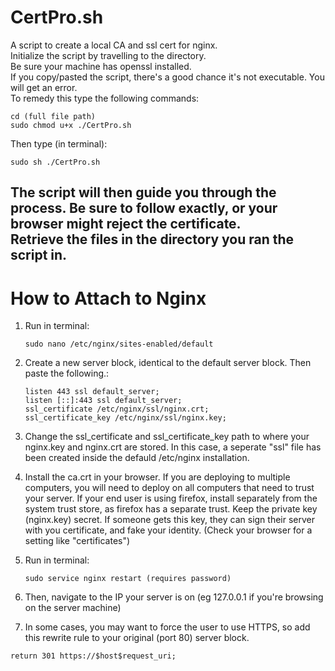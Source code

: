 # CertPro.sh
A script to create a local CA and ssl cert for nginx.<br />
Initialize the script by travelling to the directory.<br />
Be sure your machine has openssl installed.<br />
If you copy/pasted the script, there's a good chance it's not executable.
You will get an error.<br />
To remedy this type the following commands:

	cd (full file path)
	sudo chmod u+x ./CertPro.sh
Then type (in terminal):
	
	sudo sh ./CertPro.sh
The script will then guide you through the process. Be sure to follow exactly, or your browser might reject the certificate.<br />
Retrieve the files in the directory you ran the script in.<br />
-------------------------
# How to Attach to Nginx
1. Run in terminal: 
	```
	sudo nano /etc/nginx/sites-enabled/default
	```
2. Create a new server block, identical to the default server block. Then paste the following.:<br />
	```
	listen 443 ssl default_server;
	listen [::]:443 ssl default_server;
  	ssl_certificate /etc/nginx/ssl/nginx.crt;
  	ssl_certificate_key /etc/nginx/ssl/nginx.key;
	```
3. Change the ssl_certificate and ssl_certificate_key path to where your nginx.key and nginx.crt are stored. In this case, a seperate "ssl" file has been created inside the defauld /etc/nginx installation.

4. Install the ca.crt in your browser. If you are deploying to multiple computers, you will need to deploy on all computers that need to trust your server. If your end user is using firefox, install separately from the system trust store, as firefox has a separate trust. Keep the private key (nginx.key) secret. If someone gets this key, they can sign their server with you certificate, and fake your identity. (Check your browser for a setting like "certificates")

5. Run in terminal:
	```
	sudo service nginx restart (requires password)
	```
6. Then, navigate to the IP your server is on (eg 127.0.0.1 if you're browsing on the server machine)

7. In some cases, you may want to force the user to use HTTPS, so add this rewrite rule to your original (port 80) server block.
```
return 301 https://$host$request_uri;
```
